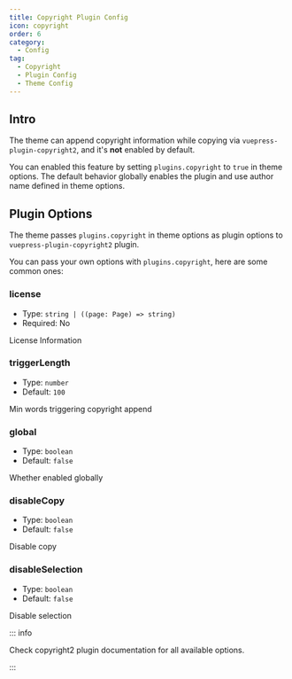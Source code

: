 ```yaml
---
title: Copyright Plugin Config
icon: copyright
order: 6
category:
  - Config
tag:
  - Copyright
  - Plugin Config
  - Theme Config
---
```


## Intro

The theme can append copyright information while copying via `vuepress-plugin-copyright2`, and it's **not** enabled by default.

You can enabled this feature by setting `plugins.copyright` to `true` in theme options. The default behavior globally enables the plugin and use author name defined in theme options.

## Plugin Options

The theme passes `plugins.copyright` in theme options as plugin options to `vuepress-plugin-copyright2` plugin.

You can pass your own options with `plugins.copyright`, here are some common ones:

### license

- Type: `string | ((page: Page) => string)`
- Required: No

License Information

### triggerLength

- Type: `number`
- Default: `100`

Min words triggering copyright append

### global

- Type: `boolean`
- Default: `false`

Whether enabled globally

### disableCopy

- Type: `boolean`
- Default: `false`

Disable copy

### disableSelection

- Type: `boolean`
- Default: `false`

Disable selection

::: info

Check <ProjectLink name="copyright2" path="/config/">copyright2 plugin documentation</ProjectLink> for all available options.

:::
